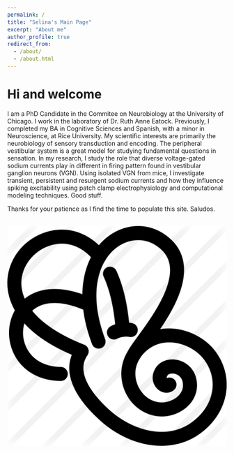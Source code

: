 ```yaml
---
permalink: /
title: "Selina's Main Page"
excerpt: "About me"
author_profile: true
redirect_from: 
  - /about/
  - /about.html
---
```


Hi and welcome
======
I am a PhD Candidate in the Commitee on Neurobiology at the University of Chicago. I work in the laboratory of Dr. Ruth Anne Eatock. Previously, I completed my BA in Cognitive Sciences and Spanish, with a minor in Neuroscience, at Rice University. My scientific interests are primarily the neurobiology of sensory transduction and encoding. The peripheral vestibular system is a great model for studying fundamental questions in sensation. In my research, I study the role that diverse voltage-gated sodium currents play in different in firing pattern found in vestibular ganglion neurons (VGN). Using isolated VGN from mice, I investigate transient, persistent and resurgent sodium currents and how they influence spiking excitability using patch clamp electrophysiology and computational modeling techniques. Good stuff.

Thanks for your patience as I find the time to populate this site. Saludos.

<br/><img src='/images/inner ear.png'>

